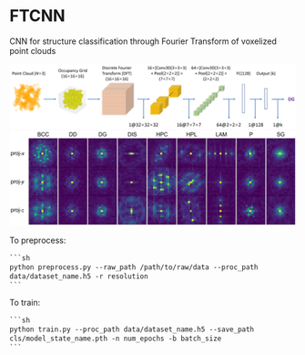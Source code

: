 # FTCNN
CNN for structure classification through Fourier Transform of voxelized point clouds


<img src="images/FTCNN_scheme.png" alt="drawing" width="550"/>


<img src="images/FT_examples.png" alt="drawing" width="550"/>


To preprocess:

    ```sh
    python preprocess.py --raw_path /path/to/raw/data --proc_path data/dataset_name.h5 -r resolution 
    ```
To train:

    ```sh
    python train.py --proc_path data/dataset_name.h5 --save_path cls/model_state_name.pth -n num_epochs -b batch_size
    ```

